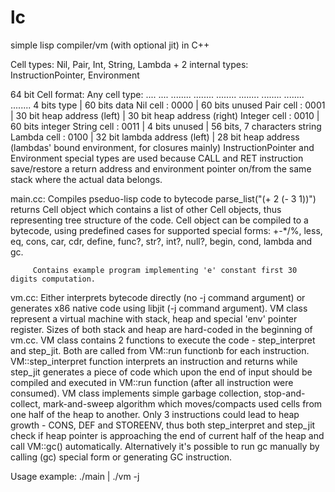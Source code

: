 # lc
simple lisp compiler/vm (with optional jit) in C++

Cell types: Nil, Pair, Int, String, Lambda
		    + 2 internal types: InstructionPointer, Environment

64 bit Cell format:
Any cell type: .... .... ........ ........ ........ ........ ........ ........ ........
               4 bits type | 60 bits data
Nil cell     : 0000 | 60 bits unused
Pair    cell : 0001 | 30 bit heap address (left) | 30 bit heap address (right)
Integer cell : 0010 | 60 bits integer
String  cell : 0011 | 4 bits unused | 56 bits, 7 characters string
Lambda  cell : 0100 | 32 bit lambda address (left) | 28 bit heap address (lambdas' bound environment, for closures mainly)
InstructionPointer and Environment special types are used because CALL and RET instruction save/restore a return address and environment pointer on/from the same stack where the actual data belongs.

main.cc: Compiles pseduo-lisp code to bytecode
         parse_list("(+ 2 (- 3 1))") returns Cell object which contains a list of other Cell objects, thus representing tree structure of the code. Cell object can be compiled to a bytecode, using predefined cases for supported special forms:
         +-*/%, less, eq, cons, car, cdr, define, func?, str?, int?, null?, begin, cond, lambda and gc.

         Contains example program implementing 'e' constant first 30 digits computation.
vm.cc: Either interprets bytecode directly (no -j command argument) or generates x86 native code using libjit (-j command argument).
		VM class represent a virtual machine with stack, heap and special 'env' pointer register. Sizes of both stack and heap are hard-coded in the beginning of vm.cc. VM class contains 2 functions to execute the code - step_interpret and step_jit. Both are called from VM::run functionb for each instruction. VM::step_interpret function interprets an instruction and returns while step_jit generates a piece of code which upon the end of input should be compiled and executed in VM::run function (after all instruction were consumed). VM class implements simple garbage collection, stop-and-collect, mark-and-sweep algorithm which moves/compacts used cells from one half of the heap to another. Only 3 instructions could lead to heap growth - CONS, DEF and STOREENV, thus both step_interpret and step_jit check if heap pointer is approaching the end of current half of the heap and call VM::gc() automatically. Alternatively it's possible to run gc manually by calling (gc) special form or generating GC instruction.

Usage example: ./main | ./vm -j